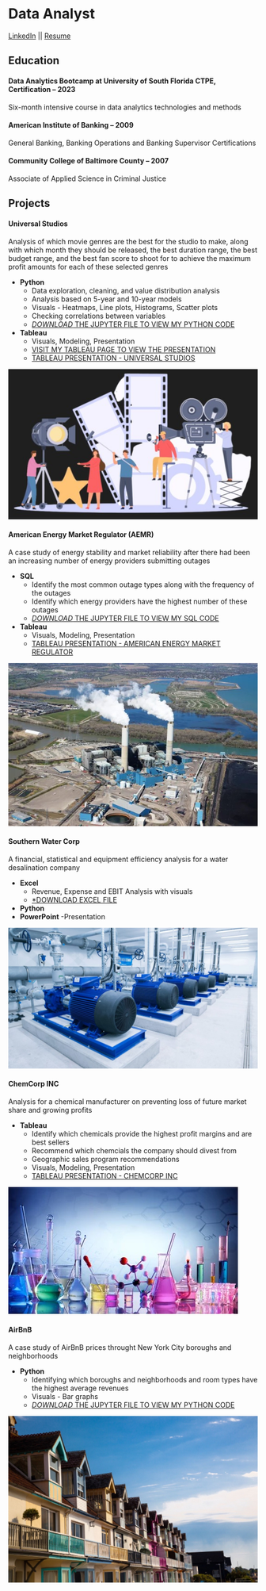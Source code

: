 # Data Analyst
[LinkedIn](https://www.linkedin.com/in/brandon-chisnell-9890a79b/)
||
[Resume](/assets/resume/resume_brandon_chisnell.pdf)

## Education
#### Data Analytics Bootcamp at University of South Florida CTPE, Certification – 2023
Six-month intensive course in data analytics technologies and methods

#### American Institute of Banking – 2009
General Banking, Banking Operations and Banking Supervisor Certifications

#### Community College of Baltimore County – 2007
Associate of Applied Science in Criminal Justice

## Projects
#### Universal Studios
Analysis of which movie genres are the best for the studio to make, along with which month they should be released, the best duration range, the best budget range, and the best fan score to shoot for to achieve the maximum profit amounts for each of these selected genres
- **Python**
  - Data exploration, cleaning, and value distribution analysis
  - Analysis based on 5-year and 10-year models
  - Visuals - Heatmaps, Line plots, Histograms, Scatter plots
  - Checking correlations between variables
  - [*DOWNLOAD* THE JUPYTER FILE TO VIEW MY PYTHON CODE](/assets/files/capstone_universal_studios_portfolio.ipynb)
- **Tableau**
  - Visuals, Modeling, Presentation
  - [VISIT MY TABLEAU PAGE TO VIEW THE PRESENTATION](https://public.tableau.com/app/profile/brandon.chisnell)
  - [TABLEAU PRESENTATION - UNIVERSAL STUDIOS](https://public.tableau.com/app/profile/brandon.chisnell/viz/Capstone-UniversalStudios/ExecutivePresentation)

![Movies](/assets/images/movies1.jpeg)

#### American Energy Market Regulator (AEMR)
A case study of energy stability and market reliability after there had been an increasing number of energy providers submitting outages
- **SQL**
  - Identify the most common outage types along with the frequency of the outages
  - Identify which energy providers have the highest number of these outages
  - [*DOWNLOAD* THE JUPYTER FILE TO VIEW MY SQL CODE](assets/files/aemr_portfolio.ipynb)
- **Tableau**
  - Visuals, Modeling, Presentation
  - [TABLEAU PRESENTATION - AMERICAN ENERGY MARKET REGULATOR](https://public.tableau.com/app/profile/brandon.chisnell/viz/AmericanEnergyMarketRegulator_16941167662490/Presentation)

![Energy Plant](/assets/images/energy2.jpeg)

#### Southern Water Corp
A financial, statistical and equipment efficiency analysis for a water desalination company 
- **Excel**
  - Revenue, Expense and EBIT Analysis with visuals
  - [*DOWNLOAD EXCEL FILE](/assets/files/sw_financial-portfolio.xlsx)
- **Python**
- **PowerPoint**
  -Presentation

![Water Pumping Station](/assets/images/water1.jpeg)

#### ChemCorp INC
Analysis for a chemical manufacturer on preventing loss of future market share and growing profits 
- **Tableau**
  - Identify which chemicals provide the highest profit margins and are best sellers
  - Recommend which chemcials the company should divest from
  - Geographic sales program recommendations
  - Visuals, Modeling, Presentation
  - [TABLEAU PRESENTATION - CHEMCORP INC](https://public.tableau.com/app/profile/brandon.chisnell/viz/ChemCorp_16941983986210/Presentation)

![Chemicals](/assets/images/chem1.jpeg)

#### AirBnB
A case study of AirBnB prices throught New York City boroughs and neighborhoods
- **Python**
  - Identifying which boroughs and neighborhoods and room types have the highest average revenues
  - Visuals - Bar graphs
  - [*DOWNLOAD* THE JUPYTER FILE TO VIEW MY PYTHON CODE](assets/files/aibnb_port.ipynb)

![AirBnB](/assets/images/airbnb1.jpeg)

